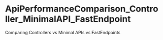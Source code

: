 # ApiPerformanceComparison_Controller_MinimalAPI_FastEndpoint
Comparing Controllers vs Minimal APIs vs FastEndpoints
